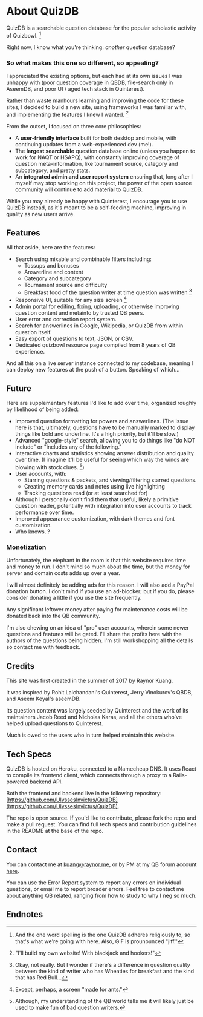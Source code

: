 # About QuizDB

QuizDB is a searchable question database for the popular scholastic activity of Quizbowl. [^1]

Right now, I know what you're thinking: _another_ question database?

### So what makes this one so different, so appealing?

I appreciated the existing options, but each had at its own issues I was unhappy with (poor question coverage in QBDB, file-search only in AseemDB, and poor UI / aged tech stack in Quinterest).

Rather than waste manhours learning and improving the code for these sites, I decided to build a new site, using frameworks I was familiar with, and implementing the features I knew I wanted. [^2]

From the outset, I focused on three core philosophies:

- A **user-friendly interface** built for both desktop and mobile, with continuing updates from a web-experienced dev (me!).
- The **largest searchable** question database online (unless you happen to work for NAQT or HSAPQ), with constantly improving coverage of question meta-information, like tournament source, category and subcategory, and pretty stats.
- An **integrated admin and user report system** ensuring that, long after I myself may stop working on this project, the power of the open source community will continue to add material to QuizDB.

While you may already be happy with Quinterest, I encourage you to use QuizDB instead, as it's meant to be a self-feeding machine, improving in quality as new users arrive.

## Features

All that aside, here are the features:

- Search using mixable and combinable filters including:
  - Tossups and bonuses
  - Answerline and content
  - Category and subcategory
  - Tournament source and difficulty
  - Breakfast food of the question writer at time question was written [^3]
- Responsive UI, suitable for any size screen [^4]
- Admin portal for editing, fixing, uploading, or otherwise improving question content and metainfo by trusted QB peers.
- User error and correction report system.
- Search for answerlines in Google, Wikipedia, or QuizDB from within question itself.
- Easy export of questions to text, JSON, or CSV.
- Dedicated quizbowl resource page compiled from 8 years of QB experience.

And all this on a live server instance connected to my codebase, meaning I can deploy new features at the push of a button. Speaking of which...

## Future

Here are supplementary features I'd like to add over time, organized roughly by likelihood of being added:

- Improved question formatting for powers and answerlines. (The issue here is that, ultimately, questions have to be manually marked to display things like bold and underline. It's a high priority, but it'll be slow.)
- Advanced "google-style" search, allowing you to do things like "do NOT include" or "includes any of the following."
- Interactive charts and statistics showing answer distribution and quality over time. (I imagine it'll be useful for seeing which way the winds are blowing with stock clues. [^5])
- User accounts, with:
  - Starring questions & packets, and viewing/filtering starred questions.
  - Creating memory cards and notes using live highlighting
  - Tracking questions read (or at least searched for)
- Although I personally don't find them that useful, likely a primitive question reader, potentially with integration into user accounts to track performance over time.
- Improved appearance customization, with dark themes and font customization.
- Who knows..?

### Monetization

Unfortunately, the elephant in the room is that this website requires time and money to run. I don't mind so much about the time, but the money for server and domain costs adds up over a year.

I will almost definitely be adding ads for this reason. I will also add a PayPal donation button. I don't mind if you use an ad-blocker; but if you do, please consider donating a little if you use the site frequently.

Any significant leftover money after paying for maintenance costs will be donated back into the QB community.

I'm also chewing on an idea of "pro" user accounts, wherein some newer questions and features will be gated. I'll share the profits here with the authors of the questions being hidden. I'm still workshopping all the details so contact me with feedback.

<div id='credits' class='anchor'></div>

## Credits

This site was first created in the summer of 2017 by Raynor Kuang.

It was inspired by Rohit Lalchandani's Quinterest, Jerry Vinokurov's QBDB, and Aseem Keyal's aseemDB.

Its question content was largely seeded by Quinterest and the work of its maintainers Jacob Reed and Nicholas Karas, and all the others who've helped upload questions to Quinterest.

Much is owed to the users who in turn helped maintain this website.

## Tech Specs

QuizDB is hosted on Heroku, connected to a Namecheap DNS. It uses React to compile its frontend client, which connects through a proxy to a Rails-powered backend API.

Both the frontend and backend live in the following repository: [https://github.com/UlyssesInvictus/QuizDB](https://github.com/UlyssesInvictus/QuizDB).

The repo is open source. If you'd like to contribute, please fork the repo and make a pull request. You can find full tech specs and contribution guidelines in the README at the base of the repo.

<div id='contact' class='anchor'></div>

## Contact

You can contact me at [kuang@raynor.me](mailto:kuang@raynor.me), or by PM at my QB forum account [here](http://hsquizbowl.org/forums/memberlist.php?mode=viewprofile&u=5867).

You can use the Error Report system to report any errors on individual questions, or email me to report broader errors. Feel free to contact me about anything QB related, ranging from how to study to why I neg so much.

## Endnotes

[^1]: And the one word spelling is the one QuizDB adheres religiously to, so that's what we're going with here. Also, GIF is prounounced "jiff."

[^2]: "I'll build my own website! With blackjack and hookers!"

[^3]: Okay, not really. But I wonder if there's a difference in question quality between the kind of writer who has Wheaties for breakfast and the kind that has Red Bull...

[^4]: Except, perhaps, a screen "made for ants."

[^5]: Although, my understanding of the QB world tells me it will likely just be used to make fun of bad question writers.
